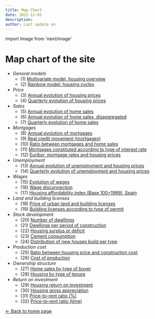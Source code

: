 ```yaml
---
title: Map Chart
date: 2022-12-01
description:
author: Last update on
---
```


import Image from 'next/image'

# Map chart of the site

* _General models_
  * (1) [Multivariate model, housing overview](/images/multivariate.png)
  * (2) [Rainbow model: housing cycles](/images/rainbow.png)
* _Price_
  * (3) [Annual evolution of housing prices](/images/priceyearly.png)
  * (4) [Quarterly evolution of housing prices](/images/pricequarterly.png)
* _Sales_
  * (5) [Annual evolution of home sales](/images/salesyearly1.png)
  * (6) [Annual evolution of home sales, disaggregated](/images/salesyearly2.png)
  * (7) [Quarterly evolution of home sales](/images/salesquarterly.png)
* _Mortgages_
  * (8) [Annual evolution of mortgages](/images/credityearly.png)
  * (9) [Real credit movement (mortgages)](/images/creditmovement.png)
  * (10) [Ratio between mortgages and home sales](/images/creditratio.png)
  * (11) [Mortgages constituted according to type of interest rate](/images/typemortgage.png)
  * (12) [Euribor, mortgage rates and housing prices](/images/euribor.png)
* _Unemployment_
  * (13) [Annual evolution of unemployment and housing prices](/images/labor1.png)
  * (14) [Quarterly evolution of unemployment and housing prices](/images/labor2.png)
* _Wages_
  * (15) [Evolution of wages](/images/wageyearly.png)
  * (16) [Wage disconnection](/images/wageratio.png)
  * (17) [Housing affordability index (Base 100=1999), Spain](/images/wageaffordability.png)
* _Land and building licenses_
  * (18) [Price of urban land and building licenses](/images/permitsland.png)
  * (19) [Building licenses according to type of permit](/images/permitstype.png)
* _Stock development_
  * (20) [Number of dwellings](/images/stockyearly.png)
  * (21) [Dwellings per period of construction](/images/stockperiods.png)
  * (22) [Housing surplus or deficit](/images/stockbalance.png)
  * (23) [Cement consumption](/images/cement.png)
  * (24) [Distribution of new houses build per type](/images/typehouse.png)
* _Production cost_
  * (25) [Ratio between housing price and construction cost](/images/costratio.png)
  * (26) [Cost of production ](/images/costchange.png)
* _Ownership structure_
  * (27) [Home sales by type of buyer](/images/buyer.png)
  * (28) [Housing by type of tenure](/images/tenure.png)
* _Return on investment_
  * (29) [Housing return on investment](/images/roinet.png)
  * (30) [Housing gross appreciation](/images/roigross.png)
  * (31) [Price-to-rent ratio (%)](/images/rentratio.png)
  * (32) [Price-to-rent ratio (time)](/images/renttime.png)

<div class="meta-line"><a class="meta-back" href="/">← Back to home page</a></div>
